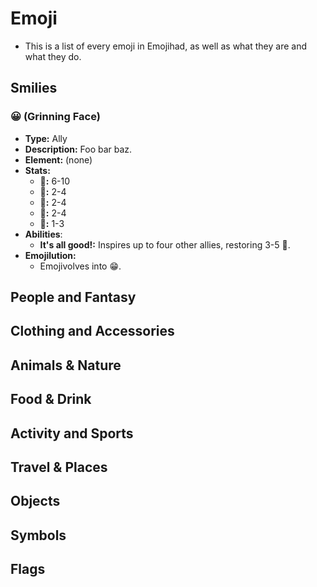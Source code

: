 # Emoji

- This is a list of every emoji in Emojihad, as well as what they are and what they do.

## Smilies

### 😀 (Grinning Face)

- **Type:** Ally
- **Description:** Foo bar baz.
- **Element:** (none)
- **Stats:**
  - **💖:** 6-10
  - **👊:** 2-4
  - **🧠:** 2-4
  - **👋:** 2-4
  - **🖕:** 1-3
- **Abilities**:
  - **It's all good!:** Inspires up to four other allies, restoring 3-5 💖.
- **Emojilution:**
  - Emojivolves into 😁.

## People and Fantasy

## Clothing and Accessories

## Animals & Nature

## Food & Drink

## Activity and Sports

## Travel & Places

## Objects

## Symbols

## Flags
